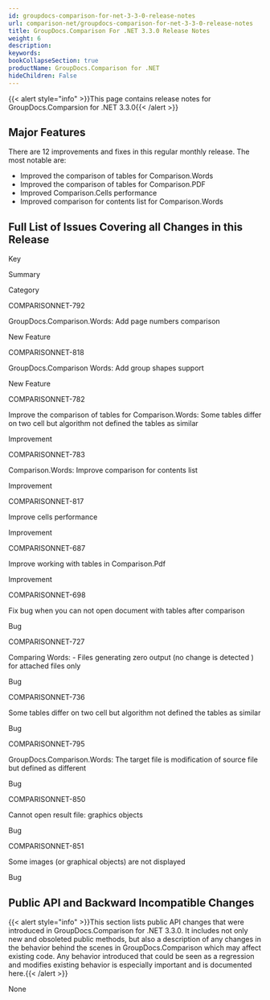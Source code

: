 ```yaml
---
id: groupdocs-comparison-for-net-3-3-0-release-notes
url: comparison-net/groupdocs-comparison-for-net-3-3-0-release-notes
title: GroupDocs.Comparison For .NET 3.3.0 Release Notes
weight: 6
description: 
keywords: 
bookCollapseSection: true
productName: GroupDocs.Comparison for .NET
hideChildren: False
---
```

{{< alert style="info" >}}This page contains release notes for GroupDocs.Comparsion for .NET 3.3.0{{< /alert >}}

## Major Features

There are 12 improvements and fixes in this regular monthly release. The most notable are:

*   Improved the comparison of tables for Comparison.Words
*   Improved the comparison of tables for Comparison.PDF
*   Improved Comparison.Cells performance
*   Improved comparison for contents list for Comparison.Words

## Full List of Issues Covering all Changes in this Release

Key

Summary

Category

COMPARISONNET-792

GroupDocs.Comparison.Words: Add page numbers comparison

New Feature

COMPARISONNET-818

GroupDocs.Comparison Words: Add group shapes support

New Feature

COMPARISONNET-782

Improve the comparison of tables for Comparison.Words: Some tables differ on two cell but algorithm not defined the tables as similar

Improvement

COMPARISONNET-783

Comparison.Words: Improve comparison for contents list

Improvement

COMPARISONNET-817

Improve cells performance

Improvement

COMPARISONNET-687

Improve working with tables in Comparison.Pdf

Improvement

COMPARISONNET-698

Fix bug when you can not open document with tables after comparison

Bug

COMPARISONNET-727

Comparing Words: - Files generating zero output (no change is detected ) for attached files only

Bug

COMPARISONNET-736

Some tables differ on two cell but algorithm not defined the tables as similar

Bug

COMPARISONNET-795

GroupDocs.Comparison.Words: The target file is modification of source file but defined as different

Bug

COMPARISONNET-850

Cannot open result file: graphics objects

Bug

COMPARISONNET-851

Some images (or graphical objects) are not displayed

Bug

  
  

## Public API and Backward Incompatible Changes

{{< alert style="info" >}}This section lists public API changes that were introduced in GroupDocs.Comparison for .NET 3.3.0. It includes not only new and obsoleted public methods, but also a description of any changes in the behavior behind the scenes in GroupDocs.Comparison which may affect existing code. Any behavior introduced that could be seen as a regression and modifies existing behavior is especially important and is documented here.{{< /alert >}}

None
